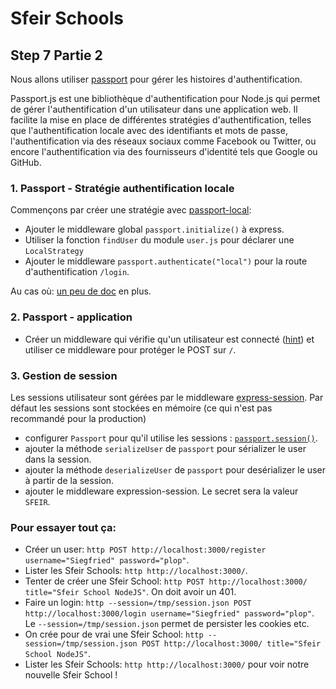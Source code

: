 # Sfeir Schools

## Step 7 Partie 2

Nous allons utiliser [passport](https://www.passportjs.org/) pour gérer les histoires d'authentification.

Passport.js est une bibliothèque d'authentification pour Node.js qui permet de gérer l'authentification d'un utilisateur dans une application web. Il facilite la mise en place de différentes stratégies d'authentification, telles que l'authentification locale avec des identifiants et mots de passe, l'authentification via des réseaux sociaux comme Facebook ou Twitter, ou encore l'authentification via des fournisseurs d'identité tels que Google ou GitHub.

### 1. Passport - Stratégie authentification locale

Commençons par créer une stratégie avec [passport-local](https://www.passportjs.org/packages/passport-local/):

- Ajouter le middleware global `passport.initialize()` à express.
- Utiliser la fonction `findUser` du module `user.js` pour déclarer une `LocalStrategy`
- Ajouter le middleware `passport.authenticate("local")` pour la route d'authentification `/login`.

Au cas où: [un peu de doc](https://github.com/jwalton/passport-api-docs) en plus.

### 2. Passport - application

- Créer un middleware qui vérifie qu'un utilisateur est connecté ([hint](https://github.com/jaredhanson/passport/blob/882d65e69d5b56c6b88dd0248891af9e0d80244b/lib/http/request.js#L83)) et utiliser ce middleware pour protéger le POST sur `/`.
  

### 3. Gestion de session

Les sessions utilisateur sont gérées par le middleware [express-session](https://github.com/expressjs/session). Par défaut les sessions sont stockées en mémoire (ce qui n'est pas recommandé pour la production)

- configurer `Passport` pour qu'il utilise les sessions : [`passport.session()`](https://github.com/jwalton/passport-api-docs/tree/18f7336ce91f0300068c944197017c0815d71b5f#passportsessionoptions).
- ajouter la méthode `serializeUser` de `passport` pour sérializer le user dans la session.
- ajouter la méthode `deserializeUser` de `passport` pour desérializer le user à partir de la session.
- ajouter le middleware expression-session. Le secret sera la valeur `SFEIR`.

### Pour essayer tout ça:

- Créer un user: `http POST http://localhost:3000/register username="Siegfried" password="plop"`.
- Lister les Sfeir Schools: `http http://localhost:3000/`.
- Tenter de créer une Sfeir School: `http POST http://localhost:3000/ title="Sfeir School NodeJS"`. On doit avoir un 401.
- Faire un login: `http --session=/tmp/session.json POST http://localhost:3000/login username="Siegfried" password="plop"`. Le `--session=/tmp/session.json` permet de persister les cookies etc.
- On crée pour de vrai une Sfeir School: `http --session=/tmp/session.json POST http://localhost:3000/ title="Sfeir School NodeJS"`.
- Lister les Sfeir Schools: `http http://localhost:3000/` pour voir notre nouvelle Sfeir School !
